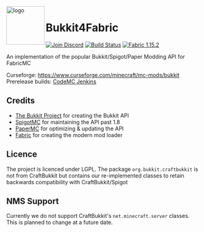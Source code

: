 
<img align="left" alt="logo" width="100" src="https://i.imgur.com/wazC5XA.png">

# Bukkit4Fabric
[![Join Discord](https://img.shields.io/badge/Discord-discord.gg%2FQp4a2Nj-7289DA?logo=discord)](https://discord.gg/Qp4a2Nj) [![Build Status](https://ci.codemc.io/job/Fungus-Software/job/Bukkit4Fabric/badge/icon)](https://ci.codemc.io/job/Fungus-Software/job/Bukkit4Fabric/) [![Fabric 1.15.2](https://img.shields.io/badge/Fabric-1.15.2-red?style=flat-square)](https://fabricmc.net/use/?page=server)

An implementation of the popular Bukkit/Spigot/Paper Modding API for FabricMC

Curseforge: https://www.curseforge.com/minecraft/mc-mods/bukkit
Prerelease builds: [CodeMC Jenkins](https://ci.codemc.io/job/Fungus-Software/job/Bukkit4Fabric)

## Credits
* [The Bukkit Project](https://bukkit.org/) for creating the Bukkit API
* [SpigotMC](https://spigotmc.org/) for maintaining the API past 1.8
* [PaperMC](https://papermc.io/) for optimizing &amp; updating the API
* [Fabric](https://fabricmc.net/) for creating the modern mod loader
## Licence
The project is licenced under LGPL. The package ``org.bukkit.craftbukkit`` is not from CraftBukkit but contains our re-implemented classes to retain backwards compatibility with CraftBukkit/Spigot
## NMS Support
Currently we do not support CraftBukkit's ``net.minecraft.server`` classes.
This is planned to change at a future date. 
